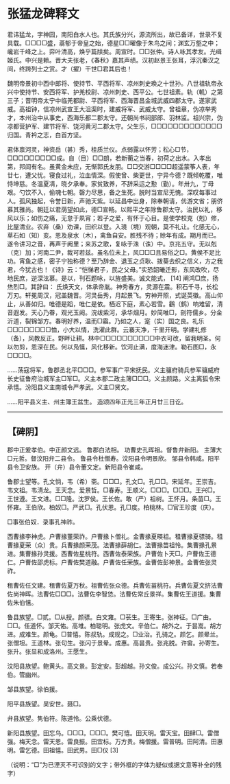 # 张猛龙碑释文

君讳猛龙，字神囧，南阳白水人也。其氏族分兴，源流所出，故已备详，世录不复具载。□□□□盛，蓊郁于帝皇之始，德星□□曜像于朱鸟之间；渊玄万壑之中；巉岩千峰之上。弈叶清高，焕乎篇牍矣。周宣时。□□张仲。诗人咏其孝友。光缉姬氏。中兴是赖。晋大夫张老，《春秋》嘉其声绩。汉初赵景王张耳，浮沉秦汉之间，终跨列士之赏。才（擢）干世□君其后也！

魏明帝景初中西中郎将、使持节、平西将军、凉州刺史瑍之十世孙。八世祖轨帝永兴中使持节、安西将军、护羌校尉、凉州刺史、西平公。七世祖素。轨（䡄）之第三子；晋明帝太宁中临羌都尉、平西将军、西海晋昌金城武威四郡太守。遂家武威。高祖钟，信凉州武宣王大沮渠时，建威将军、武威太守。曾祖章，伪凉举秀才，本州治中从事史，西海乐都二郡太守。还朝尚书祠部郎、羽林监。祖兴宗，伪凉都营护军、建节将军、饶河黄河二郡太守。父生乐，□□□□□□□□□□□□□归国。青衿之志，白首方坚。

君体禀河灵，神资岳（甚）秀，桂质兰仪。点弱露以怀芳；松心□节，□□□□□□□□□成。自（目）□□朗，若新蘅之当春，初荷之出水。入孝出第，邦闾有名。虽黄金未应，无惭郭氏友朋。□□交游□□□□超遥蒙筝人表，年廿七，遭父忧。寝食过礼，泣血情深。假使曾、柴更世，宁异今德？既倾乾覆，唯恃坤慈。冬温夏凊，晓夕承奉。家贫致养，不辞采运之懃（勤）。年卅九，丁母艰。勺饮不入，偷魂七朝。磬力尽思，备之生死。脱时当宣尼无愧。深叹每事过人。孤风独起，令誉日新，声驰天紫。以延昌中出身，除奉朝请，优游文省；朋侪慕其雅尚。朝廷以君荫望如此，德□宣畅。以熙平之年除鲁郡太守。治民以礼，移风以乐；如伤之痛，无怠于夙宵；若子之爱，有怀于心目。是使学校克（剋）修，比屋清业。农弃（桑）劝课，田织以登。入璄（境）观朝，莫不礼让。化感无心，草石如（知）变。恩及泉水（木），禽鱼自安。胜残不待；赊年有成。期月而已。遂令讲习之音，再声于阙里；来苏之歌，复咏于洙（诛）中。京兆五守。无以剋（克）加；河南二尹，裁可若兹。虽名位未上，风□□□且易俗之□。黄侯不足比功。宵鱼之感，密子宁独称德？至乃辞金、退玉之贞耿、拨葵去织之信义，方之我君，今犹古也！《诗》云：“恺悌君子，民之父母。”实恐韶曦迁影，东风改吹，尽地民庶，逆深泫慕。是以，刊石题咏，以旌盛美。诚文能式， [14] 阐鸿□庶，扬烋烈□。其辞曰：
氏焕天文，体承帝胤。神秀春方，灵源在震。积石千寻，长松万刃。轩冕周汉，冠盖魏晋。河灵岳秀，月起景飞。穷神开照，式诞英徽。高山仰止，从善如归。唯德是蹈，唯仁是依。栖迟下庭，素心若雪。鸖（鹤）响难留，清音遐发。天心乃眷，观光玉阙。浣绂紫河，承华烟月。妙简唯□，剖符儒乡。分金沂道，裂锦邹方。春明好养，温而□霜。乃如之人，寔（实）国之良。礼乐□□□□□□□□恤，小大以情，洗濯此群。云褰天净，千里开明。学建礼修（备），风教反正。野畔让耕。林中□□□□□□□□□□中衣可改，留我明圣。何以勿剪，恩深在民。何以凫憘，风化移新。饮河止满，度海迷津。勒石图□，永□□□□。

……荡寇将军，鲁郡丞北平□□□。参军事广平宋抚民。义主骧府骑兵参军骧威府长史征鲁府治城军主□军□。义主本郡二政主簿□□□。义主颜路。义主离狐令宋承憘。汾阳县义主南城令严孝武。义主□贤文。

……阳平县义主、州主簿王盆生。
造颂四年正光三年正月廿三日讫。

---
## 【碑阴】

郡中正爰孝伯。中正颜文远。
鲁郡白法相。
功曹史孔晖祖。督鲁弁新阳。
主薄大□元哲。督汶阳弁二县令。
鲁县令杜僧寿。汶阳县令明景欣。
邹县令韩咸。阳平县令卫安族。
开（弁）县令董文定。新阳县令崔咸。

鲁郡士望等。孔文惝，韦（希）斋。□□□。孔文□。孔□□。宋延年。王崇吉。韦文祖。韦清龙。王天念。爱景哲。□春寿。王顺义。□□□。□□□。王兴□。王世遵。王文进。□□隆。沈罗侯。王长佐。敢（严）祖树。王怀月。条苗□。王怀雍。王伯欣。柏奴□。严武□。孔伏恩。孔□度。柏桃林。□官王珍度（庆）。

□事张伯奴．录事孔神祚。

西曹掾李神虎。户曹掾董荣祚。户曹掾卜僧礼。金曹掾夏暎祖。租曹掾夏骠骑。租曹掾夏荣（众）贵。兵曹掾颜荣茂。法曹掾薛胡仁。法曹掾苗祖怜。集曹掾孔景进。集曹掾孙灵援。西曹佐星桃符。西曹佐泰荣族。户曹佐卜天□。户曹佐王德仁。户曹佐邵虎标。户曹佐樊道融。户曹佐任荣族。金曹佐彭神景。金曹佐张灵祚。

租曹佐任文建。租曹佐夏万秋。祖曹佐张众德。兵曹佐苗桃符。兵曹佐夏文挤法曹佐尚神晖。法曹佐□□□。法曹佐李智恷。法曹佐常丘景祥。集曹佐王道援。集曹佐朱伯憘。

鲁县族望。□贰。□从授。颜骠。白文雍。□苌生。王寄生。张神征。□广由。□□。任道怀。邹天佑。高堆。柏聪明。张虎文。辛伯仁。胡外之。于昙嵩。胡方进。成难生。颜龟。□普憘。陈叔轨。成规之。□业治。孔骑之。颜乞。颜晕兰。张僧坦。王道林。张句生。张闪于景晕。成惠。高昙贵。张兆脱。许畲。孙寄生。张升。张显和成洛州。王愿生。

汶阳县族望。鲍黄头。高文景。彭定安。彭超越。孙文俊。成公兴。孙文慎。若奉伯。管幽州。

邹县族望。徐伯援。

阳平县族望。吴安世。聂□。

弁县族望。隽伯符。陈道怜。公乘伏德。

新阳县族望。田忘乌。□□□。□□□。樊可憘。田天明。雷天宝。田肆□。雷僧强。梅天念。雷天恩。雷良振。田宜标。万方贵。梅僧援。雷普明。田阿清。田惠明。雷乞德。田祖憘。田武男。田□仪 [3]

（说明：“□”为已湮灭不可识别的文字；带外框的字体为疑似或据文意等补全的残字）